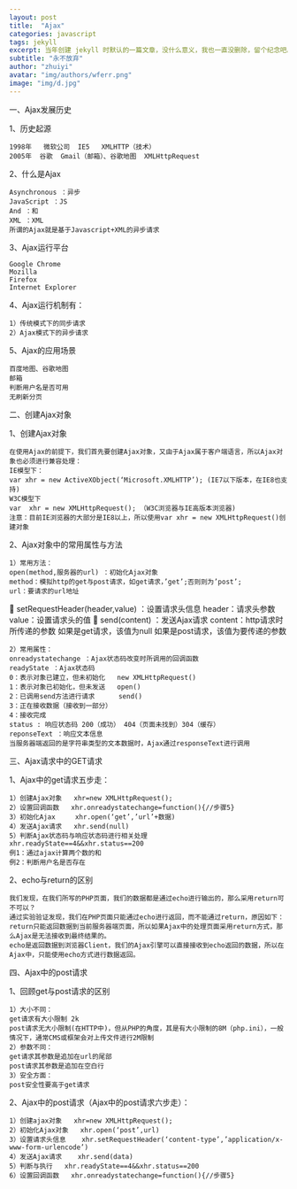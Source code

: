 ```yaml
---
layout: post
title:  "Ajax"
categories: javascript
tags: jekyll
excerpt: 当年创建 jekyll 时默认的一篇文章，没什么意义，我也一直没删除，留个纪念吧。
subtitle: "永不放弃"
author: "zhuiyi"
avatar: "img/authors/wferr.png"
image: "img/d.jpg"
---
```


一、Ajax发展历史

1、历史起源

	1998年	微软公司  IE5   XMLHTTP（技术）
	2005年  谷歌  Gmail（邮箱）、谷歌地图  XMLHttpRequest
	
2、什么是Ajax

	Asynchronous ：异步
	JavaScript ：JS
	And ：和
	XML ：XML
	所谓的Ajax就是基于Javascript+XML的异步请求

3、Ajax运行平台

	Google Chrome
	Mozilla
	Firefox
	Internet Explorer

4、Ajax运行机制有：

	1）传统模式下的同步请求
	2）Ajax模式下的异步请求
	
5、Ajax的应用场景

	百度地图、谷歌地图
	邮箱
	判断用户名是否可用
	无刷新分页

二、创建Ajax对象

1、创建Ajax对象

	在使用Ajax的前提下，我们首先要创建Ajax对象，又由于Ajax属于客户端语言，所以Ajax对象也必须进行兼容处理：
	IE模型下：
	var xhr = new ActiveXObject(‘Microsoft.XMLHTTP’); (IE7以下版本，在IE8也支持)
	W3C模型下
	var  xhr = new XMLHttpRequest(); （W3C浏览器与IE高版本浏览器)
	注意：目前IE浏览器的大部分是IE8以上，所以使用var xhr = new XMLHttpRequest()创建对象
	
2、Ajax对象中的常用属性与方法
	
	1）常用方法：
	open(method,服务器的url) ：初始化Ajax对象
	method：模拟http的get与post请求，如get请求，’get’;否则则为’post’;
	url：要请求的url地址
	setRequestHeader(header,value) ：设置请求头信息
	header：请求头参数
	value：设置请求头的值
	send(content) ：发送Ajax请求
	content：http请求时所传递的参数
	如果是get请求，该值为null
	如果是post请求，该值为要传递的参数

	2）常用属性：
	onreadystatechange ：Ajax状态码改变时所调用的回调函数
	readyState ：Ajax状态码
	0：表示对象已建立，但未初始化   new XMLHttpRequest()
	1：表示对象已初始化，但未发送   open()
	2：已调用send方法进行请求      send()
	3：正在接收数据（接收到一部分）
	4：接收完成
	status : 响应状态码 200（成功） 404（页面未找到）304（缓存）
	reponseText ：响应文本信息
	当服务器端返回的是字符串类型的文本数据时，Ajax通过responseText进行调用

三、Ajax请求中的GET请求

1、Ajax中的get请求五步走：

	1）创建Ajax对象   xhr=new XMLHttpRequest();
	2）设置回调函数   xhr.onreadystatechange=function(){//步骤5}
	3）初始化Ajax     xhr.open(‘get’,’url’+数据)
	4）发送Ajax请求   xhr.send(null)
	5）判断Ajax状态码与响应状态码进行相关处理   xhr.readyState==4&&xhr.status==200
	例1：通过ajax计算两个数的和
	例2：判断用户名是否存在
	
2、echo与return的区别

	我们发现，在我们所写的PHP页面，我们的数据都是通过echo进行输出的，那么采用return可不可以？
	通过实验验证发现，我们在PHP页面只能通过echo进行返回，而不能通过return，原因如下：
	return只能返回数据到当前服务器端页面，所以如果Ajax中的处理页面采用return方式，那么Ajax是无法接收到最终结果的。
	echo是返回数据到浏览器Client，我们的Ajax引擎可以直接接收到echo返回的数据，所以在Ajax中，只能使用echo方式进行数据返回。

四、Ajax中的post请求

1、回顾get与post请求的区别

	1）大小不同：
	get请求有大小限制 2k
	post请求无大小限制(在HTTP中)，但从PHP的角度，其是有大小限制的8M（php.ini），一般情况下，通常CMS或框架会对上传文件进行2M限制 
	2）参数不同：
	get请求其参数是追加在url的尾部
	post请求其参数是追加在空白行
	3）安全方面：
	post安全性要高于get请求

2、Ajax中的post请求（Ajax中的post请求六步走）：

	1）创建ajax对象   xhr=new XMLHttpRequest();
	2）初始化Ajax对象   xhr.open(‘post’,url)
	3）设置请求头信息    xhr.setRequestHeader(‘content-type’,’application/x-www-form-urlencode’)
	4）发送Ajax请求    xhr.send(data)
	5）判断与执行   xhr.readyState==4&&xhr.status==200
	6）设置回调函数   xhr.onreadystatechange=function(){//步骤5}
